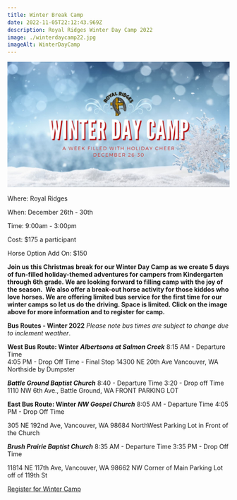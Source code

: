 ```yaml
---
title: Winter Break Camp
date: 2022-11-05T22:12:43.969Z
description: Royal Ridges Winter Day Camp 2022
image: ./winterdaycamp22.jpg
imageAlt: WinterDayCamp
---
```

![winterdaycamp22](winterdaycamp22.jpg "winterdaycamp22")

Where: Royal Ridges

When: December 26th - 30th 

Time: 9:00am - 3:00pm

Cost: $175 a participant

H﻿orse Option Add On: $150

**Join us this Christmas break for our Winter Day Camp as we create 5 days of fun-filled holiday-themed adventures for campers from Kindergarten through 6th grade. We are looking forward to filling camp with the joy of the season.  We also offer a break-out horse activity for those kiddos who love horses. We are offering limited bus service for the first time for our winter camps so let us do the driving. Space is limited. Click on the image above for more information and to register for camp.**

**Bus Routes - Winter 2022** 
*Please note bus times are subject to change due to inclement weather*.

**West Bus Route: Winter** 
***Albertsons at Salmon Creek***
 8:15 AM - Departure Time\
4:05 PM - Drop Off Time - Final Stop
14300 NE 20th Ave Vancouver, WA 
Northside by Dumpster 

***Battle Ground Baptist Church***
8:40 - Departure Time
3:20 - Drop off Time
1110 NW 6th Ave., Battle Ground, WA
FRONT PARKING LOT   

**East Bus Route: Winter**
***NW Gospel Church***
8:05 AM - Departure Time
4:05 PM - Drop Off Time

305 NE 192nd Ave, Vancouver, WA 98684 
NorthWest Parking Lot in Front of the Church

***Brush Prairie Baptist Church*** 
8:35 AM - Departure Time
3:35 PM - Drop Off Time

11814 NE 117th Ave, Vancouver, WA 98662 
NW Corner of Main Parking Lot off of 119th St

<div className='text-center mt-4'>
    <a 
        href='https://www.ultracamp.com/info/upcomingSessions.aspx?idCamp=1145&campCode=151&lnkCategory=Winter+Break+Camp'
        className='text-green-200 hover:text-indigo-400 hover:underline font-cursive text-2xl'
        target='_blank' 
        rel='noopener noreferrer'
    >Register for Winter Camp</a>
</div>